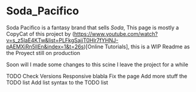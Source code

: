 # Soda_Pacifico

Soda Pacifico is a fantasy brand that sells *Soda*, This page is mostly a CopyCat of this project by (https://www.youtube.com/watch?v=s_z5laE4KTw&list=PLFkgSajjT0Hlr7fYHNJ-pAEMXiRn5llEn&index=1&t=26s)[Online Tutorials], this is a WIP Readme as the Proyect still on production

Soon will I made some changes to this scine I leave the project for a while

TODO
Check Versions
Responsive blabla
Fix the page
Add more stuff the TODO list
Add list syntax to the TODO list